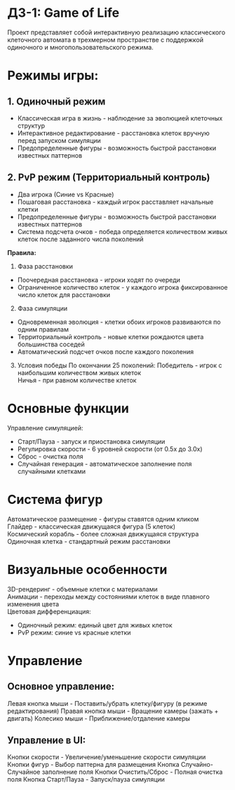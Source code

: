 # ДЗ-1: Game of Life
Проект представляет собой интерактивную реализацию классического клеточного автомата в трехмерном пространстве с поддержкой одиночного и многопользовательского режима.

# Режимы игры:
## 1. Одиночный режим
* Классическая игра в жизнь - наблюдение за эволюцией клеточных структур    
* Интерактивное редактирование - расстановка клеток вручную перед запуском симуляции    
* Предопределенные фигуры - возможность быстрой расстановки известных паттернов    

## 2. PvP режим (Территориальный контроль)    
* Два игрока (Синие vs Красные)    
* Пошаговая расстановка - каждый игрок расставляет начальные клетки
* Предопределенные фигуры - возможность быстрой расстановки известных паттернов
* Система подсчета очков - победа определяется количеством живых клеток после заданного числа поколений
  
**Правила:**
1) Фаза расстановки
* Поочередная расстановка - игроки ходят по очереди
* Ограниченное количество клеток - у каждого игрока фиксированное число клеток для расстановки

2) Фаза симуляции
* Одновременная эволюция - клетки обоих игроков развиваются по одним правилам
* Территориальный контроль - новые клетки рождаются цвета большинства соседей
* Автоматический подсчет очков после каждого поколения

3) Условия победы
По окончании 25 поколений:
Победитель - игрок с наибольшим количеством живых клеток     
Ничья - при равном количестве клеток    

# Основные функции    
Управление симуляцией:    
* Старт/Пауза - запуск и приостановка симуляции     
* Регулировка скорости - 6 уровней скорости (от 0.5x до 3.0x)    
* Сброс - очистка поля    
* Случайная генерация - автоматическое заполнение поля случайными клетками    

# Система фигур       
Автоматическое размещение - фигуры ставятся одним кликом    
Глайдер - классическая движущаяся фигура (5 клеток)      
Космический корабль - более сложная движущаяся структура    
Одиночная клетка - стандартный режим расстановки    

# Визуальные особенности
3D-рендеринг - объемные клетки с материалами     
Анимации - переходы между состояниями клеток в виде плавного изменения цвета    
Цветовая дифференциация:    
* Одиночный режим: единый цвет для живых клеток
* PvP режим: синие vs красные клетки
  
# Управление    
## Основное управление:    
Левая кнопка мыши - Поставить/убрать клетку/фигуру (в режиме редактирования)
Правая кнопка мыши - Вращение камеры (зажать + двигать)
Колесико мыши - Приближение/отдаление камеры    

## Управление в UI:     
Кнопки скорости - Увеличение/уменьшение скорости симуляции
Кнопки фигур - Выбор паттерна для размещения
Кнопка Случайно- Случайное заполнение поля
Кнопки Очистить/Сброс - Полная очистка поля
Кнопка Старт/Пауза - Запуск/пауза симуляции

